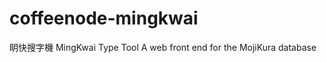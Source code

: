 coffeenode-mingkwai
===================

眀快搜字機 MingKwai Type Tool  A web front end for the MojiKura database
